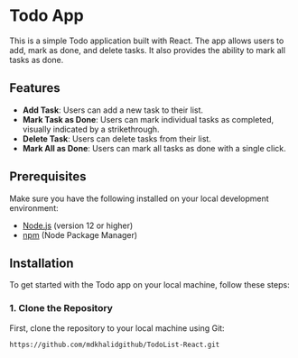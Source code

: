 # Todo App

This is a simple Todo application built with React. The app allows users to add, mark as done, and delete tasks. It also provides the ability to mark all tasks as done.

## Features

- **Add Task**: Users can add a new task to their list.
- **Mark Task as Done**: Users can mark individual tasks as completed, visually indicated by a strikethrough.
- **Delete Task**: Users can delete tasks from their list.
- **Mark All as Done**: Users can mark all tasks as done with a single click.

## Prerequisites

Make sure you have the following installed on your local development environment:

- [Node.js](https://nodejs.org/) (version 12 or higher)
- [npm](https://www.npmjs.com/) (Node Package Manager)

## Installation

To get started with the Todo app on your local machine, follow these steps:

### 1. Clone the Repository

First, clone the repository to your local machine using Git:

```bash
https://github.com/mdkhalidgithub/TodoList-React.git
